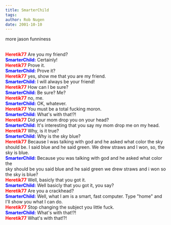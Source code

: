 ```yaml
---
title: SmarterChild
tags: 
author: Rob Nugen
date: 2001-10-10
---
```


<p class=date>more jason funniness</p>

<br><font color='red'><b>Heretik77</b></font>  Are you my friend?
<br><font color='blue'><b>SmarterChild:</b></font>  Certainly!
<br><font color='red'><b>Heretik77</b></font>  Prove it.
<br><font color='blue'><b>SmarterChild:</b></font>  Prove it?
<br><font color='red'><b>Heretik77</b></font>  yes, show me that you are my
friend.
<br><font color='blue'><b>SmarterChild:</b></font>  I will always be your
friend!
<br><font color='red'><b>Heretik77</b></font>  How can I be sure?
<br><font color='blue'><b>SmarterChild:</b></font>  Be sure? Me?
<br><font color='red'><b>Heretik77</b></font>  no, me.
<br><font color='blue'><b>SmarterChild:</b></font>  OK, whatever.
<br><font color='red'><b>Heretik77</b></font>  You must be a total fucking
moron.
<br><font color='blue'><b>SmarterChild:</b></font>  What's with that!?!
<br><font color='red'><b>Heretik77</b></font>  Did your mom drop you on your
head?
<br><font color='blue'><b>SmarterChild:</b></font>  It's interesting that
you say my mom drop me on my head.
<br><font color='red'><b>Heretik77</b></font>  Why, is it true?
<br><font color='blue'><b>SmarterChild:</b></font>  Why is the sky blue?
<br><font color='red'><b>Heretik77</b></font>  Because I was talking with
god and he asked what color the sky
<br>should be. I said blue and he said green. We drew straws and I won, so,
the
<br>sky is blue.
<br><font color='blue'><b>SmarterChild:</b></font>  Because you was talking
with god and he asked what color the
<br>sky should be you said blue and he said green we drew straws and i won
so
<br>the sky is blue?
<br><font color='red'><b>Heretik77</b></font>  Well, basicly that you got
it.
<br><font color='blue'><b>SmarterChild:</b></font>  Well basicly that you
got it, you say?
<br><font color='red'><b>Heretik77</b></font>  Are you a crackhead?
<br><font color='blue'><b>SmarterChild:</b></font>  Well, what I am is a
smart, fast computer. Type "home" and
<br>I'll show you what I can do.
<br><font color='red'><b>Heretik77</b></font>  Stop changing the subject you
little fuck.
<br><font color='blue'><b>SmarterChild:</b></font>  What's with that!?!
<br><font color='red'><b>Heretik77</b></font>  What's with that!?!


